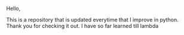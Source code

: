 Hello,

This is a repository that is updated everytime that I improve in python.
Thank you for checking it out.
I have so far learned till lambda